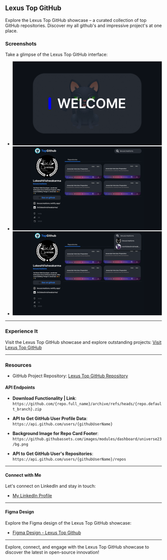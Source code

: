 ## Lexus Top GitHub

Explore the Lexus Top GitHub showcase – a curated collection of top GitHub repositories. Discover my all github's and impressive project's at one place.

### Screenshots

Take a glimpse of the Lexus Top GitHub interface:

- ![Welcome Screen](https://raw.githubusercontent.com/lexuscreations/lexus-top-github/main/screenshots/WelcomeScreen.png)
- ![Main Content Screen](https://raw.githubusercontent.com/lexuscreations/lexus-top-github/main/screenshots/MainContentScreen.png)
- ![Main Content Screen with Dropdown](https://raw.githubusercontent.com/lexuscreations/lexus-top-github/main/screenshots/MainContentScreen-withDropdown.png)

---

### Experience It

Visit the Lexus Top GitHub showcase and explore outstanding projects:
[Visit Lexus Top GitHub](https://lexus-top-github.netlify.app)

---

### Resources

- GitHub Project Repository: [Lexus Top GitHub Repository](https://github.com/lexuscreations/lexus-top-github/)

#### API Endpoints

- **Download Functionality | Link**: `https://github.com/{repo.full_name}/archive/refs/heads/{repo.default_branch}.zip`

- **API to Get GitHub User Profile Data**: `https://api.github.com/users/{githubUserName}`

- **Background Image for Repo Card Footer**: `https://github.githubassets.com/images/modules/dashboard/universe23/bg.png`

- **API to Get GitHub User's Repositories**: `https://api.github.com/users/{githubUserName}/repos`

---

#### Connect with Me

Let's connect on LinkedIn and stay in touch:

- [My LinkedIn Profile](https://www.linkedin.com/in/lokeshvishwakarma/)

---

#### Figma Design

Explore the Figma design of the Lexus Top GitHub showcase:

- [Figma Design - Lexus Top Github](https://www.figma.com/file/bSs43osZ4gTRLJo0rHMCWN/LexusTopGithub?type=design&node-id=0-1&mode=design)

---

Explore, connect, and engage with the Lexus Top GitHub showcase to discover the latest in open-source innovation!
